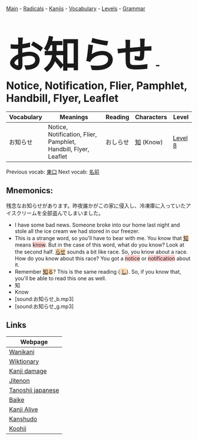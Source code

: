 <style> bigfont {font-size: 100px}</style>
[Main](../README.md) -
[Radicals](../radicals.md) -
[Kanjis](../kanjis.md) -
[Vocabulary](../vocabulary.md) -
[Levels](../levels.md) -
[Grammar](../grammar.md)
# <bigfont> お知らせ</bigfont> - Notice, Notification, Flier, Pamphlet, Handbill, Flyer, Leaflet 

| Vocabulary | Meanings | Reading | Characters | Level |
| --- | --- | --- | --- | --- |
| お知らせ | Notice, Notification, Flier, Pamphlet, Handbill, Flyer, Leaflet | おしらせ |  [知](../kanjis/知.md) (Know) | [Level 8](../levels/wk_level8.md) |

Previous vocab: [東口](東口.md) Next vocab: [名前](名前.md) 

## Mnemonics:
残念なお知らせがあります。昨夜誰かがこの家に侵入し、冷凍庫に入っていたアイスクリームを全部盗んでしまいました。
* I have some bad news. Someone broke into our home last night and stole all the ice cream we had stored in our freezer.
* This is a strange word, so you'll have to bear with me. You know that <span style="background-color:#fed8b1"> [知](https://jisho.org/search/知)</span> means <span style="background-color:#ffcccb"> know</span>. But in the case of this word, what do you know? Look at the second half. <span style="background-color:#fed8b1"> [らせ](https://jisho.org/search/らせ)</span> sounds a bit like race. So, you know about a race. How do you know about this race? You got a <span style="background-color:#ffcccb"> notice</span> or <span style="background-color:#ffcccb"> notification</span> about it.
* Remember <span style="background-color:#fed8b1"> [知](https://jisho.org/search/知)る</span>? This is the same reading (<span style="background-color:#fed8b1"> [し](https://jisho.org/search/し)</span>). So, if you know that, you'll be able to read this one as well.
* 知
* Know
* [sound:お知らせ_b.mp3]
* [sound:お知らせ_g.mp3]


## Links 

| Webpage |
| --- |
| [Wanikani          ](https://www.wanikani.com/kanji/お知らせ) |
| [Wiktionary        ](https://en.wiktionary.org/wiki/お知らせ) |
| [Kanji damage      ](http://www.kanjidamage.com/kanji/search?utf8=✓&q=お知らせ) |
| [Jitenon           ](https://jitenon.com/kanji/お知らせ) |
| [Tanoshii japanese ](https://www.tanoshiijapanese.com/dictionary/kanji.cfm?k=お知らせ) |
| [Baike             ](https://baike.baidu.com/item/お知らせ) |
| [Kanji Alive       ](https://app.kanjialive.com/お知らせ) |
| [Kanshudo          ](https://www.kanshudo.com/searchmn?q=お知らせ) |
| [Koohii            ](https://kanji.koohii.com/study/kanji/お知らせ) |
